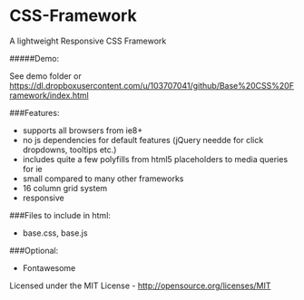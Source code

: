 CSS-Framework
=============

A lightweight Responsive CSS Framework

#####Demo: 

See demo folder or https://dl.dropboxusercontent.com/u/103707041/github/Base%20CSS%20Framework/index.html

###Features:

- supports all browsers from ie8+
- no js dependencies for default features (jQuery needde for click dropdowns, tooltips etc.)
- includes quite a few polyfills from html5 placeholders to media queries for ie
- small compared to many other frameworks
- 16 column grid system
- responsive

###Files to include in html: 

- base.css, base.js

###Optional: 

- Fontawesome

Licensed under the MIT License - http://opensource.org/licenses/MIT
